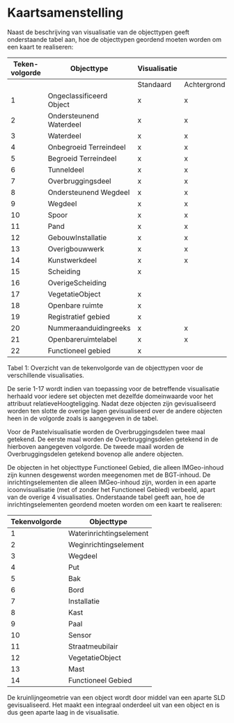 Kaartsamenstelling
==================

Naast de beschrijving van visualisatie van de objecttypen geeft onderstaande
tabel aan, hoe de objecttypen geordend moeten worden om een kaart te realiseren:

| Teken- volgorde | Objecttype               | Visualisatie |             |               |        |
|-----------------|--------------------------|--------------|-------------|---------------|--------|
|                 |                          | Standaard    | Achtergrond | Omtrekgericht | Pastel |
| 1               | Ongeclassificeerd Object | x            | x           | x             | x      |
| 2               | Ondersteunend Waterdeel  | x            | x           | x             | x      |
| 3               | Waterdeel                | x            | x           | x             | x      |
| 4               | Onbegroeid Terreindeel   | x            | x           |               | x      |
| 5               | Begroeid Terreindeel     | x            | x           |               | x      |
| 6               | Tunneldeel               | x            | x           | x             | x      |
| 7               | Overbruggingsdeel        | x            | x           | x             | x      |
| 8               | Ondersteunend Wegdeel    | x            | x           | x             | x      |
| 9               | Wegdeel                  | x            | x           | x             | x      |
| 10              | Spoor                    | x            | x           | x             | x      |
| 11              | Pand                     | x            | x           | x             | x      |
| 12              | GebouwInstallatie        | x            | x           | x             | x      |
| 13              | Overigbouwwerk           | x            | x           | x             | x      |
| 14              | Kunstwerkdeel            | x            | x           | x             | x      |
| 15              | Scheiding                | x            |             | x             | x      |
| 16              | OverigeScheiding         |              |             | x             | x      |
| 17              | VegetatieObject          | x            |             |               |        |
| 18              | Openbare ruimte          | x            |             |               |        |
| 19              | Registratief gebied      | x            |             |               |        |
| 20              | Nummeraanduidingreeks    | x            | x           | x             | x      |
| 21              | Openbareruimtelabel      | x            | x           | x             | x      |
| 22              | Functioneel gebied       | x            |             |               |        |

Tabel 1: Overzicht van de tekenvolgorde van de objecttypen voor de verschillende
visualisaties.

De serie 1-17 wordt indien van toepassing voor de betreffende visualisatie
herhaald voor iedere set objecten met dezelfde domeinwaarde voor het attribuut
relatieveHoogteligging. Nadat deze objecten zijn gevisualiseerd worden ten
slotte de overige lagen gevisualiseerd over de andere objecten heen in de
volgorde zoals is aangegeven in de tabel.

Voor de Pastelvisualisatie worden de Overbruggingsdelen twee maal getekend. De
eerste maal worden de Overbruggingsdelen getekend in de hierboven aangegeven
volgorde. De tweede maail worden de Overbruggingsdelen getekend bovenop alle
andere objecten.

De objecten in het objecttype Functioneel Gebied, die alleen IMGeo-inhoud zijn
kunnen desgewenst worden meegenomen met de BGT-inhoud. De inrichtingselementen
die alleen IMGeo-inhoud zijn, worden in een aparte icoonvisualisatie (met of
zonder het Functioneel Gebied) verbeeld, apart van de overige 4 visualisaties.
Onderstaande tabel geeft aan, hoe de inrichtingselementen geordend moeten worden
om een kaart te realiseren:

| Tekenvolgorde | Objecttype              |
|---------------|-------------------------|
| 1             | Waterinrichtingselement |
| 2             | Weginrichtingselement   |
| 3             | Wegdeel                 |
| 4             | Put                     |
| 5             | Bak                     |
| 6             | Bord                    |
| 7             | Installatie             |
| 8             | Kast                    |
| 9             | Paal                    |
| 10            | Sensor                  |
| 11            | Straatmeubilair         |
| 12            | VegetatieObject         |
| 13            | Mast                    |
| 14            | Functioneel Gebied      |

De kruinlijngeometrie van een object wordt door middel van een aparte SLD
gevisualiseerd. Het maakt een integraal onderdeel uit van een object en is dus
geen aparte laag in de visualisatie.
